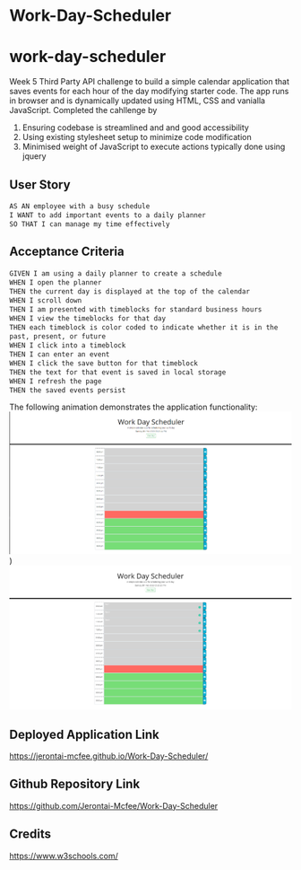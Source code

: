 # Work-Day-Scheduler
# work-day-scheduler
Week 5 Third Party API challenge to build a simple calendar application that saves events for each hour of the day modifying starter code. The app runs in browser and is dynamically updated using HTML, CSS and vanialla JavaScript. Completed the cahllenge by

1. Ensuring codebase is streamlined and and good accessibility
2. Using existing stylesheet setup to minimize code modification
3. Minimised weight of JavaScript to execute actions typically done using jquery


## User Story
```
AS AN employee with a busy schedule
I WANT to add important events to a daily planner
SO THAT I can manage my time effectively
```


## Acceptance Criteria
```
GIVEN I am using a daily planner to create a schedule
WHEN I open the planner
THEN the current day is displayed at the top of the calendar
WHEN I scroll down
THEN I am presented with timeblocks for standard business hours
WHEN I view the timeblocks for that day
THEN each timeblock is color coded to indicate whether it is in the past, present, or future
WHEN I click into a timeblock
THEN I can enter an event
WHEN I click the save button for that timeblock
THEN the text for that event is saved in local storage
WHEN I refresh the page
THEN the saved events persist
```

The following animation demonstrates the application functionality:
![Image of Blank Workday Scheduler](/images/workday-scheduler-blank.png))
![Image of Filled Workday Scheduler](/images/workday-scheduler-filled.png)

## Deployed Application Link
https://jerontai-mcfee.github.io/Work-Day-Scheduler/

## Github Repository Link
https://github.com/Jerontai-Mcfee/Work-Day-Scheduler

## Credits
https://www.w3schools.com/


